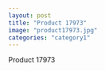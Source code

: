 ```yaml
---
layout: post
title: "Product 17973"
image: "product17973.jpg"
categories: "category1"
---
```

Product 17973
